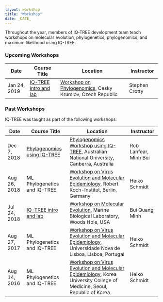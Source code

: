 ```yaml
---
layout: workshop
title: "Workshop"
date: _DATE_
---
```


Throughout the year, members of IQ-TREE development team teach workshops on molecular evolution, phylogenetics, phylogenomics, and maximum likelihood using IQ-TREE.

### Upcoming Workshops


| Date |  Course Title | Location | Instructor |
|------|---------------|----------------------------|-------------|
| Jan 24, 2019 | [IQ-TREE intro and lab](ck2019) | [Workshop on Phylogenomics](http://evomics.org/workshops/2019-workshop-on-phylogenomics-cesky-krumlov/), Cesky Krumlov, Czech Republic | Stephen Crotty |

### Past Workshops

IQ-TREE was taught as part of the following workshops:

| Date |  Course Title | Location | Instructor |
|------|---------------|----------------------------|-------------|
| Dec 7, 2018 | [Phylogenomics using IQ-TREE](anu2018) | [Phylogenomics Workshop using IQ-TREE](http://cba.anu.edu.au/news-events/phylogenomics-workshop-using-iq-tree), Australian National University, Canberra, Australia | Rob Lanfear, Minh Bui |
| Aug 26, 2018 | ML Phylogenetics and IQ-TREE | [Workshop on Virus Evolution and Molecular Epidemiology](https://rega.kuleuven.be/cev/veme-workshop/2018), Robert Koch-Institut, Berlin, Germany | Heiko Schmidt |
| Jul 24, 2018 | [IQ-TREE intro and lab](molevol2018) | [Workshop on Molecular Evolution](https://molevol.mbl.edu), Marine Biological Laboratory, Woods Hole, USA | Bui Quang Minh |
| Aug 27, 2017 | ML Phylogenetics and IQ-TREE | [Workshop on Virus Evolution and Molecular Epidemiology](https://rega.kuleuven.be/cev/veme-workshop/2017), Universidade Nova de Lisboa, Lisboa, Portugal | Heiko Schmidt |
| Aug 14, 2016 | ML Phylogenetics and IQ-TREE | [Workshop on Virus Evolution and Molecular Epidemiology](https://rega.kuleuven.be/cev/veme-workshop/2016), Korea University College of Medicine, Seoul, Republic of Korea | Heiko Schmidt |


